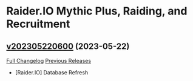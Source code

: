 # Raider.IO Mythic Plus, Raiding, and Recruitment

## [v202305220600](https://github.com/RaiderIO/raiderio-addon/tree/v202305220600) (2023-05-22)
[Full Changelog](https://github.com/RaiderIO/raiderio-addon/compare/v202305210600...v202305220600) [Previous Releases](https://github.com/RaiderIO/raiderio-addon/releases)

- [Raider.IO] Database Refresh  
